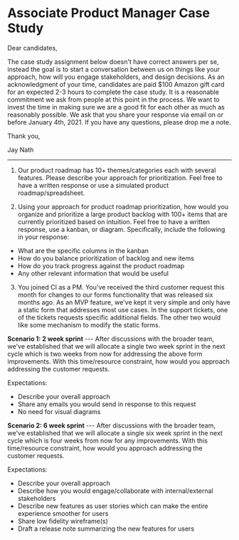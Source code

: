 # Associate Product Manager Case Study

Dear candidates,

The case study assignment below doesn't have correct answers per se, instead the goal is to start a conversation between us on things like your approach, how will you engage stakeholders, and design decisions. As an acknowledgment of your time, candidates are paid $100 Amazon gift card for an expected 2-3 hours to complete the case study. It is a reasonable commitment we ask from people at this point in the process. We want to invest the time in making sure we are a good fit for each other as much as reasonably possible. We ask that you share your response via email on or before January 4th, 2021. If you have any questions, please drop me a note.

Thank you,

Jay Nath

---

1.  Our product roadmap has 10+ themes/categories each with several features. Please describe your approach for prioritization. Feel free to have a written response or use a simulated product roadmap/spreadsheet.

2.  Using your approach for product roadmap prioritization, how would you organize and prioritize a large product backlog with 100+ items that are currently prioritized based on intuition. Feel free to have a written response, use a kanban, or diagram. Specifically, include the following in your response:

* What are the specific columns in the kanban
* How do you balance prioritization of backlog and new items
* How do you track progress against the product roadmap
* Any other relevant information that would be useful

3.  You joined CI as a PM. You've received the third customer request this month for changes to our forms functionality that was released six months ago. As an MVP feature, we've kept it very simple and only have a static form that addresses most use cases. In the support tickets, one of the tickets requests specific additional fields. The other two would like some mechanism to modify the static forms.

**Scenario 1: 2 week sprint** --- After discussions with the broader team, we've established that we will allocate a single two week sprint in the next cycle which is two weeks from now for addressing the above form improvements. With this time/resource constraint, how would you approach addressing the customer requests.

Expectations:

* Describe your overall approach
* Share any emails you would send in response to this request  
* No need for visual diagrams

**Scenario 2: 6 week sprint** --- After discussions with the broader team, we've established that we will allocate a single six week sprint in the next cycle which is four weeks from now for any improvements. With this time/resource constraint, how would you approach addressing the customer requests.

Expectations:

* Describe your overall approach
* Describe how you would engage/collaborate with internal/external stakeholders
* Describe new features as user stories which can make the entire experience smoother for users
* Share low fidelity wireframe(s)
* Draft a release note summarizing the new features for users
